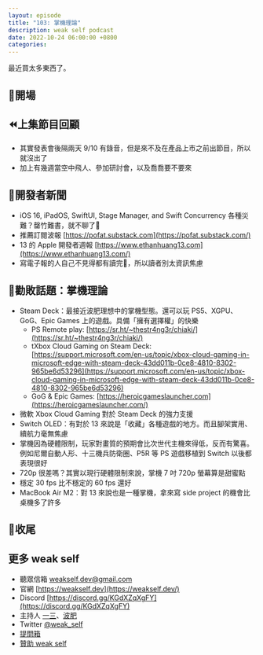 ```yaml
---
layout: episode
title: "103: 掌機理論"
description: weak self podcast
date: 2022-10-24 06:00:00 +0800
categories:
---
```


最近買太多東西了。

## 👋開場

## ⏪上集節目回顧

- 其實發表會後隔兩天 9/10 有錄音，但是來不及在產品上市之前出節目，所以就沒出了
- 加上有幾週當空中飛人、參加研討會，以及喬喬要不要來

## 📰開發者新聞

- iOS 16, iPadOS, SwiftUI, Stage Manager, and Swift Concurrency 各種災難？罄竹難書，就不聊了🌚
- 推薦訂閱波報 [https://pofat.substack.com](https://pofat.substack.com/)
- 13 的 Apple 開發者週報 [https://www.ethanhuang13.com](https://www.ethanhuang13.com/)
- 寫電子報的人自己不見得都有讀完🌚，所以讀者別太資訊焦慮

## 💸勸敗話題：掌機理論

- Steam Deck：最接近波肥理想中的掌機型態。還可以玩 PS5、XGPU、GoG、Epic Games 上的遊戲。具備「擁有選擇權」的快樂
    - PS Remote play: [https://sr.ht/~thestr4ng3r/chiaki/](https://sr.ht/~thestr4ng3r/chiaki/)
    - tXbox Cloud Gaming on Steam Deck: [https://support.microsoft.com/en-us/topic/xbox-cloud-gaming-in-microsoft-edge-with-steam-deck-43dd011b-0ce8-4810-8302-965be6d53296](https://support.microsoft.com/en-us/topic/xbox-cloud-gaming-in-microsoft-edge-with-steam-deck-43dd011b-0ce8-4810-8302-965be6d53296)
    - GoG & Epic Games: [https://heroicgameslauncher.com](https://heroicgameslauncher.com/)
- 微軟 Xbox Cloud Gaming 對於 Steam Deck 的強力支援
- Switch OLED：有對於 13 來說是「收藏」各種遊戲的地方。而且腳架實用、續航力毫無焦慮
- 掌機因為硬體限制，玩家對畫質的預期會比次世代主機來得低，反而有驚喜。例如尼爾自動人形、十三機兵防衛圈、P5R 等 PS 遊戲移植到 Switch 以後都表現很好
- 720p 很差嗎？其實以現行硬體限制來說，掌機 7 吋 720p 螢幕算是甜蜜點
- 穩定 30 fps 比不穩定的 60 fps 還好
- MacBook Air M2：對 13 來說也是一種掌機，拿來寫 side project 的機會比桌機多了許多

## 👋收尾

## 更多 weak self

- 聽眾信箱 [weakself.dev@gmail.com](mailto:weakself.dev@gmail.com)
- 官網 [https://weakself.dev](https://weakself.dev/)
- Discord [https://discord.gg/KGdXZqXgFY](https://discord.gg/KGdXZqXgFY)
- 主持人 [一三](https://twitter.com/ethanhuang13)、[波肥](https://twitter.com/PofatTseng)
- Twitter [@weak_self](https://twitter.com/weak_self)
- [提問箱](https://peing.net/zh-TW/weak_self)
- [贊助 weak self](https://weakself.dev/#donation)